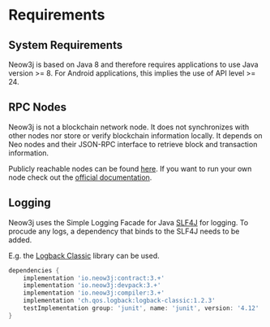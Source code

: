 # Requirements

## System Requirements

Neow3j is based on Java 8 and therefore requires applications to use Java version >= 8. For Android
applications, this implies the use of API level >= 24.

## RPC Nodes

Neow3j is not a blockchain network node. It does not synchronizes with other nodes nor store
or verify blockchain information locally. It depends on Neo nodes and their JSON-RPC interface to
retrieve block and transaction information.

Publicly reachable nodes can be found [here](http://monitor.cityofzion.io/).
If you want to run your own node check out the [official
documentation](https://docs.neo.org/v3/docs/en-us/node/introduction.html).

## Logging

Neow3j uses the Simple Logging Facade for Java [SLF4J](http://www.slf4j.org/) for logging. To procude any logs, a dependency that
binds to the SLF4J needs to be added.

E.g. the [Logback Classic](http://logback.qos.ch/index.html) library can be used.

```groovy
dependencies {
    implementation 'io.neow3j:contract:3.+'
    implementation 'io.neow3j:devpack:3.+'
    implementation 'io.neow3j:compiler:3.+'
    implementation 'ch.qos.logback:logback-classic:1.2.3'
    testImplementation group: 'junit', name: 'junit', version: '4.12'
}
```
